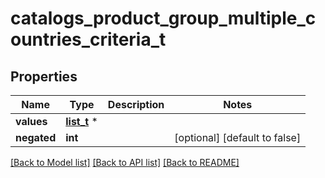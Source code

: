 # catalogs_product_group_multiple_countries_criteria_t

## Properties
Name | Type | Description | Notes
------------ | ------------- | ------------- | -------------
**values** | [**list_t**](country.md) \* |  | 
**negated** | **int** |  | [optional] [default to false]

[[Back to Model list]](../README.md#documentation-for-models) [[Back to API list]](../README.md#documentation-for-api-endpoints) [[Back to README]](../README.md)


